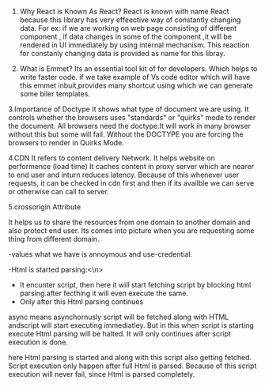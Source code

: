 1) Why React is Known As React? 
React is known with name React because this library has very effeective way of constantly changing data.
For ex: if we are working on web page consisting of different component , if data changes in some of the component ,it will be rendered in UI immediately by using internal mechanism. This reaction for constanly changing data is provided as name for this libray.

2. What is Emmet?
Its an essential tool kit of for developers. Which helps to write faster code.
if we take example of Vs code editor which will have this emmet inbuit,provides many shortcut using which we can generate some biler templates.

3.Importance of Doctype
It shows what type of document we are using.
It controls whether the browsers uses "standards" or "quirks" mode to render the document.
All browsers need the doctype.It will work in many browser without this but some will fail. Without the DOCTYPE you are forcing the browsers to render in Quirks Mode.

4.CDN
It refers to content delivery Network.
It helps website on performence (load time)
It caches content in proxy server which are nearer to end user and inturn reduces latency.
Because of this whenever user requests, it can be checked in cdn first and then if its availble we can serve or otherwise can call to server.

5.crossorigin Attribute

It helps us to share the resources from one domain to another domain and also protect end user.
Its comes into picture when you are requesting some thing from different domain.

-values what we have is annoymous and use-credential.

<script src="" crossorigin="annonymous">
* when its annonymous -session, cookies or any browser data are not sent .
* using use-credential: request is sent using some identified data so that you can receive some identified data from browser.

6. Async and defer:
These are the parsing types for script tag under HTML file.Its used for efeeciently load external file.
<script src="script.js"></script>
-Html is started parsing:<\n>
- It encunter script, then here it will start fetching script by blocking html parsing.after fecthing it will even execute the same.
- Only after this Html parsing continues

<script src="script.js" async></script>
async means asynchornusly script will be fetched along with HTML andscript will start executing immediatley.
But in this when script is starting execute Html parsing will be halted. 
It will only continues after script execution is done.


<script src="script.js" defer></script>
here Html parsing is started and along with this script also getting fetched.
Script execution only happen after full Html is parsed.
Because of this script execution will never fail, since Html is parsed completely.


